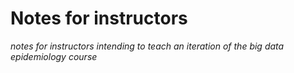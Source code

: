 # Notes for instructors

*notes for instructors intending to teach an iteration of the big data epidemiology course*
